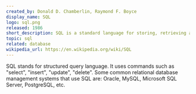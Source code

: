 ```yaml
---
created_by: Donald D. Chamberlin, Raymond F. Boyce
display_name: SQL
logo: sql.png
released: 1986
short_description: SQL is a standard language for storing, retrieving and manipulating data in databases.
topic: sql
related: database
wikipedia_url: https://en.wikipedia.org/wiki/SQL
---
```

SQL stands for structured query language. It uses commands such as "select", "insert", "update", "delete". Some common relational database management systems that use SQL are: Oracle, MySQL, Microsoft SQL Server, PostgreSQL, etc. 
